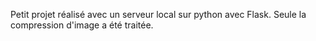 Petit projet réalisé avec un serveur local sur python avec Flask.
Seule la compression d'image a été traitée.
